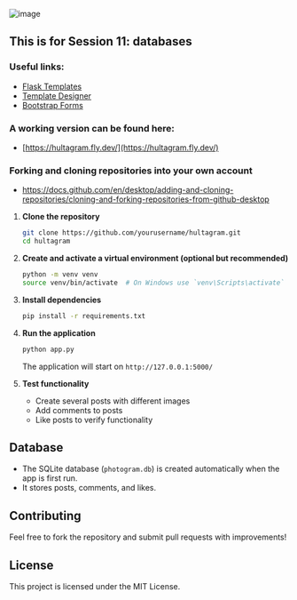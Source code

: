 ![image](https://github.com/user-attachments/assets/df514f14-5755-44ef-a77b-1d2e0643c4a6)

## This is for Session 11: databases

### Useful links: 
* [Flask Templates](https://flask.palletsprojects.com/en/stable/tutorial/templates/#)
* [Template Designer](https://jinja.palletsprojects.com/en/stable/templates/)
* [Bootstrap Forms](https://getbootstrap.com/docs/5.3/forms/overview/#overview)

### A working version can be found here:
* [https://hultagram.fly.dev/](https://hultagram.fly.dev/)

### Forking and cloning repositories into your own account
* [https://docs.github.com/en/desktop/adding-and-cloning-repositories/cloning-and-forking-repositories-from-github-desktop
](https://docs.github.com/en/desktop/adding-and-cloning-repositories/cloning-and-forking-repositories-from-github-desktop)

1. **Clone the repository**
   ```sh
   git clone https://github.com/yourusername/hultagram.git
   cd hultagram
   ```

2. **Create and activate a virtual environment (optional but recommended)**
   ```sh
   python -m venv venv
   source venv/bin/activate  # On Windows use `venv\Scripts\activate`
   ```

3. **Install dependencies**
   ```sh
   pip install -r requirements.txt
   ```

4. **Run the application**
   ```sh
   python app.py
   ```
   The application will start on `http://127.0.0.1:5000/`

5. **Test functionality**
   - Create several posts with different images
   - Add comments to posts
   - Like posts to verify functionality

## Database

- The SQLite database (`photogram.db`) is created automatically when the app is first run.
- It stores posts, comments, and likes.

## Contributing

Feel free to fork the repository and submit pull requests with improvements!

## License

This project is licensed under the MIT License.
